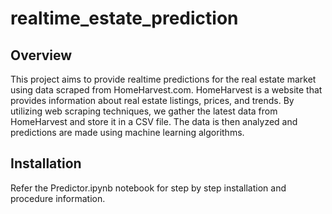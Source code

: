 # realtime_estate_prediction


## Overview

This project aims to provide realtime predictions for the real estate market using data scraped from HomeHarvest.com. HomeHarvest is a website that provides information about real estate listings, prices, and trends. By utilizing web scraping techniques, we gather the latest data from HomeHarvest and store it in a CSV file. The data is then analyzed and predictions are made using machine learning algorithms.

## Installation

Refer the Predictor.ipynb notebook for step by step installation and procedure information.
